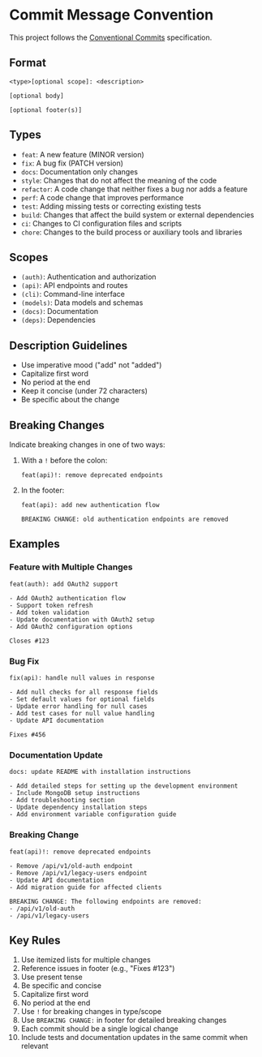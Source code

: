 # Commit Message Convention

This project follows the [Conventional Commits](https://www.conventionalcommits.org) specification.

## Format

```text
<type>[optional scope]: <description>

[optional body]

[optional footer(s)]
```

## Types

- `feat`: A new feature (MINOR version)
- `fix`: A bug fix (PATCH version)
- `docs`: Documentation only changes
- `style`: Changes that do not affect the meaning of the code
- `refactor`: A code change that neither fixes a bug nor adds a feature
- `perf`: A code change that improves performance
- `test`: Adding missing tests or correcting existing tests
- `build`: Changes that affect the build system or external dependencies
- `ci`: Changes to CI configuration files and scripts
- `chore`: Changes to the build process or auxiliary tools and libraries

## Scopes

- `(auth)`: Authentication and authorization
- `(api)`: API endpoints and routes
- `(cli)`: Command-line interface
- `(models)`: Data models and schemas
- `(docs)`: Documentation
- `(deps)`: Dependencies

## Description Guidelines

- Use imperative mood ("add" not "added")
- Capitalize first word
- No period at the end
- Keep it concise (under 72 characters)
- Be specific about the change

## Breaking Changes

Indicate breaking changes in one of two ways:

1. With a `!` before the colon:

   ```text
   feat(api)!: remove deprecated endpoints
   ```

2. In the footer:

   ```text
   feat(api): add new authentication flow

   BREAKING CHANGE: old authentication endpoints are removed
   ```

## Examples

### Feature with Multiple Changes

```text
feat(auth): add OAuth2 support

- Add OAuth2 authentication flow
- Support token refresh
- Add token validation
- Update documentation with OAuth2 setup
- Add OAuth2 configuration options

Closes #123
```

### Bug Fix

```text
fix(api): handle null values in response

- Add null checks for all response fields
- Set default values for optional fields
- Update error handling for null cases
- Add test cases for null value handling
- Update API documentation

Fixes #456
```

### Documentation Update

```text
docs: update README with installation instructions

- Add detailed steps for setting up the development environment
- Include MongoDB setup instructions
- Add troubleshooting section
- Update dependency installation steps
- Add environment variable configuration guide
```

### Breaking Change

```text
feat(api)!: remove deprecated endpoints

- Remove /api/v1/old-auth endpoint
- Remove /api/v1/legacy-users endpoint
- Update API documentation
- Add migration guide for affected clients

BREAKING CHANGE: The following endpoints are removed:
- /api/v1/old-auth
- /api/v1/legacy-users
```

## Key Rules

01. Use itemized lists for multiple changes
02. Reference issues in footer (e.g., "Fixes #123")
03. Use present tense
04. Be specific and concise
05. Capitalize first word
06. No period at the end
07. Use `!` for breaking changes in type/scope
08. Use `BREAKING CHANGE:` in footer for detailed breaking changes
09. Each commit should be a single logical change
10. Include tests and documentation updates in the same commit when relevant
